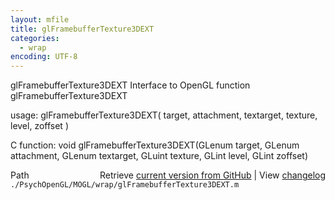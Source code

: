 ```yaml
---
layout: mfile
title: glFramebufferTexture3DEXT
categories:
  - wrap
encoding: UTF-8
---
```


glFramebufferTexture3DEXT  Interface to OpenGL function glFramebufferTexture3DEXT  

usage:  glFramebufferTexture3DEXT( target, attachment, textarget, texture, level, zoffset )  

C function:  void glFramebufferTexture3DEXT(GLenum target, GLenum attachment, GLenum textarget, GLuint texture, GLint level, GLint zoffset)  


<div class="code_header" style="text-align:right;">
  <span style="float:left;">Path&nbsp;&nbsp;</span> <span class="counter">Retrieve <a href=
  "https://raw.github.com/Psychtoolbox-3/Psychtoolbox-3/beta/./PsychOpenGL/MOGL/wrap/glFramebufferTexture3DEXT.m">current version from GitHub</a> | View <a href=
  "https://github.com/Psychtoolbox-3/Psychtoolbox-3/commits/beta/./PsychOpenGL/MOGL/wrap/glFramebufferTexture3DEXT.m">changelog</a></span>
</div>
<div class="code">
  <code>./PsychOpenGL/MOGL/wrap/glFramebufferTexture3DEXT.m</code>
</div>
